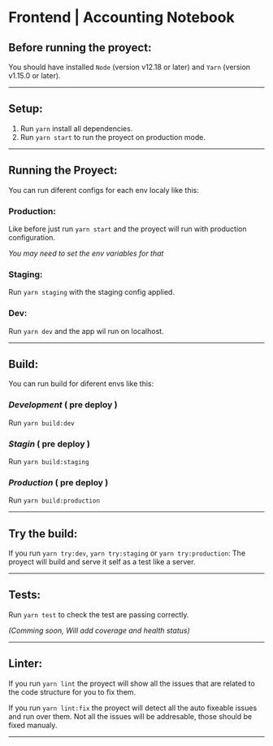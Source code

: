 # Frontend | Accounting Notebook

## Before running the proyect:

You should have installed `Node` (version v12.18 or later) and `Yarn` (version v1.15.0 or later).

---

## Setup:

1. Run `yarn` install all dependencies.
2. Run `yarn start` to run the proyect on production mode.

---

## Running the Proyect:

You can run diferent configs for each env localy like this:

### Production:

Like before just run `yarn start` and the proyect will run with production configuration.

_You may need to set the env variables for that_

### Staging:

Run `yarn staging` with the staging config applied.

### Dev:

Run `yarn dev` and the app wil run on localhost.

---

## Build:

You can run build for diferent envs like this:

### _Development_ ( pre deploy )

Run `yarn build:dev`

### _Stagin_ ( pre deploy )

Run `yarn build:staging`

### _Production_ ( pre deploy )

Run `yarn build:production`

---

## Try the build:

If you run `yarn try:dev`, `yarn try:staging` or `yarn try:production`:
The proyect will build and serve it self as a test like a server.

---

## Tests:

Run `yarn test` to check the test are passing correctly.

_(Comming soon, Will add coverage and health status)_

---

## Linter:

If you run `yarn lint` the proyect will show all the issues that are related to the code structure for you to fix them.

If you run `yarn lint:fix` the proyect will detect all the auto fixeable issues and run over them.
Not all the issues will be addresable, those should be fixed manualy.

---

